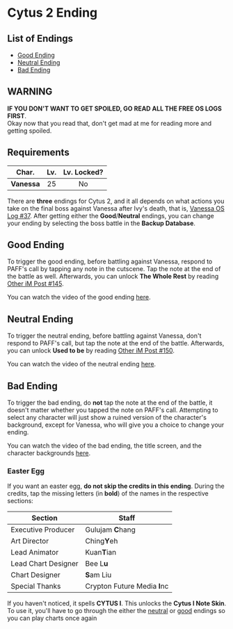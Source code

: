 # Cytus 2 Ending

## List of Endings
- [Good Ending](#good-ending)
- [Neutral Ending](#neutral-ending)
- [Bad Ending](#bad-ending)

## WARNING
**IF YOU DON'T WANT TO GET SPOILED, GO READ ALL THE FREE OS LOGS FIRST**.  
Okay now that you read that, don't get mad at me for reading more and
getting spoiled.

## Requirements
|   Char.   |Lv.|Lv. Locked?|
|-----------|:-:|:---------:|
|**Vanessa**|25 |    No     |

There are **three** endings for Cytus 2, and it all depends on what actions
you take on the final boss against Vanessa after Ivy's death, that is,
[Vanessa OS Log #37](./os_logs/Vanessa_OS.md#os-log-037).
After getting either the **Good**/**Neutral** endings, you can change
your ending by selecting the boss battle in the **Backup Database**.

## Good Ending
To trigger the good ending, before battling against Vanessa, respond to
PAFF's call by tapping any note in the cutscene. Tap the note at the end of
the battle as well. Afterwards, you can unlock **The Whole Rest** by reading
[Other iM Post #145](./im_posts/Other_iM.md#im-post-145).

You can watch the video of the good ending [here](https://youtu.be/XCF7z41jcn4).

## Neutral Ending
To trigger the neutral ending, before battling against Vanessa, don't respond to
PAFF's call, but tap the note at the end of the battle. Afterwards, you can unlock
**Used to be** by reading [Other iM Post #150](./im_posts/Other_iM.md#im-post-150).

You can watch the video of the neutral ending [here](https://youtu.be/4ijHIlPNSGo).

## Bad Ending
To trigger the bad ending, do **not** tap the note at the end of the battle, it
doesn't matter whether you tapped the note on PAFF's call. Attempting to select
any character will just show a ruined version of the character's background,
except for Vanessa, who will give you a choice to change your ending.

You can watch the video of the bad ending, the title screen, and
the character backgrounds [here](https://youtu.be/h-AWxjBH44s).

### Easter Egg
If you want an easter egg, **do not skip the credits in this ending**.
During the credits, tap the missing letters (in **bold**) of the names
in the respective sections:

| Section             | Staff                        |
|---------------------|------------------------------|
| Executive Producer  | Gulujam **C**hang            |
| Art Director        | Ching**Y**eh                 |
| Lead Animator       | Kuan**T**ian                 |
| Lead Chart Designer | Bee L**u**                   |
| Chart Designer      | **S**am Liu                  |
| Special Thanks      | Crypton Future Media **I**nc |

If you haven't noticed, it spells **CYTUS I**. This unlocks the
**Cytus I Note Skin**. To use it, you'll have to go through the either the
[neutral](#neutral-ending) or [good](#good-ending) endings so you can play
charts once again
